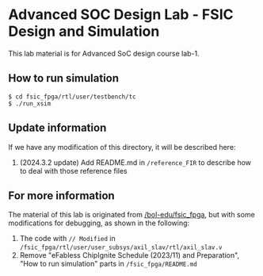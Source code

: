 # Advanced SOC Design Lab - FSIC Design and Simulation
This lab material is for Advanced SoC design course lab-1.

## How to run simulation
```
$ cd fsic_fpga/rtl/user/testbench/tc
$ ./run_xsim
```

## Update information
If we have any modification of this directory, it will be described here:
1. (2024.3.2 update) Add README.md in `/reference_FIR` to describe how to deal with those reference files

<!--## Some annotation-->
## For more information
The material of this lab is originated from [/bol-edu/fsic_fpga](https://github.com/bol-edu/fsic_fpga), but with some modifications for debugging, as shown in the following:
1. The code with `// Modified` in `/fsic_fpga/rtl/user/user_subsys/axil_slav/rtl/axil_slav.v`
2. Remove "eFabless ChipIgnite Schedule (2023/11) and Preparation", "How to run simulation" parts in `/fsic_fpga/README.md`

